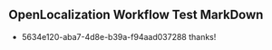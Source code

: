 ## OpenLocalization Workflow Test MarkDown
* 5634e120-aba7-4d8e-b39a-f94aad037288 thanks!

<!--HONumber=Aug16_HO2-->


